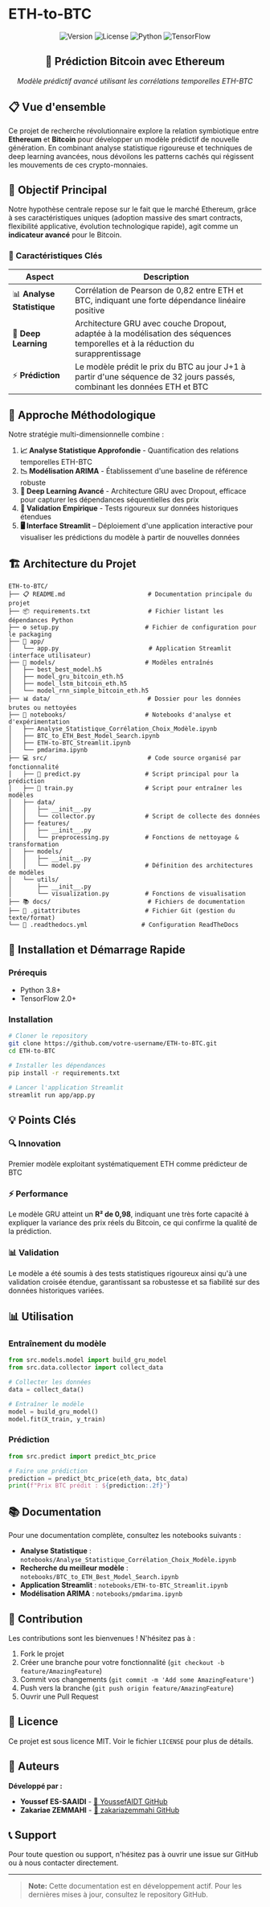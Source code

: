 # ETH-to-BTC

<div align="center">
  <img src="https://img.shields.io/badge/version-0.1.0-blue.svg" alt="Version">
  <img src="https://img.shields.io/badge/license-MIT-green.svg" alt="License">
  <img src="https://img.shields.io/badge/python-3.8+-orange.svg" alt="Python">
  <img src="https://img.shields.io/badge/TensorFlow-2.0+-red.svg" alt="TensorFlow">
</div>

<div align="center">
  <h2>🚀 Prédiction Bitcoin avec Ethereum</h2>
  <p><em>Modèle prédictif avancé utilisant les corrélations temporelles ETH-BTC</em></p>
</div>

## 📋 Vue d'ensemble

Ce projet de recherche révolutionnaire explore la relation symbiotique entre **Ethereum** et **Bitcoin** pour développer un modèle prédictif de nouvelle génération. En combinant analyse statistique rigoureuse et techniques de deep learning avancées, nous dévoilons les patterns cachés qui régissent les mouvements de ces crypto-monnaies.

## 🎯 Objectif Principal

Notre hypothèse centrale repose sur le fait que le marché Ethereum, grâce à ses caractéristiques uniques (adoption massive des smart contracts, flexibilité applicative, évolution technologique rapide), agit comme un **indicateur avancé** pour le Bitcoin.

### 🔬 Caractéristiques Clés

| Aspect | Description |
|--------|-------------|
| 📊 **Analyse Statistique** | Corrélation de Pearson de 0,82 entre ETH et BTC, indiquant une forte dépendance linéaire positive |
| 🧠 **Deep Learning** | Architecture GRU avec couche Dropout, adaptée à la modélisation des séquences temporelles et à la réduction du surapprentissage |
| ⚡ **Prédiction** | Le modèle prédit le prix du BTC au jour J+1 à partir d'une séquence de 32 jours passés, combinant les données ETH et BTC |

## 🔬 Approche Méthodologique

Notre stratégie multi-dimensionnelle combine :

1. **📈 Analyse Statistique Approfondie** - Quantification des relations temporelles ETH-BTC
2. **📉 Modélisation ARIMA** - Établissement d'une baseline de référence robuste  
3. **🤖 Deep Learning Avancé** - Architecture GRU avec Dropout, efficace pour capturer les dépendances séquentielles des prix
4. **🎯 Validation Empirique** - Tests rigoureux sur données historiques étendues
5. **🖥️ Interface Streamlit** – Déploiement d'une application interactive pour visualiser les prédictions du modèle à partir de nouvelles données

## 🏗️ Architecture du Projet

```
ETH-to-BTC/
├── 📋 README.md                       # Documentation principale du projet
├── 📦 requirements.txt                # Fichier listant les dépendances Python
├── ⚙️ setup.py                        # Fichier de configuration pour le packaging
├── 🚀 app/
│   └── app.py                         # Application Streamlit (interface utilisateur)
├── 🤖 models/                         # Modèles entraînés
│   ├── best_best_model.h5
│   ├── model_gru_bitcoin_eth.h5
│   ├── model_lstm_bitcoin_eth.h5
│   └── model_rnn_simple_bitcoin_eth.h5
├── 📊 data/                           # Dossier pour les données brutes ou nettoyées
├── 📓 notebooks/                      # Notebooks d'analyse et d'expérimentation
│   ├── Analyse_Statistique_Corrélation_Choix_Modèle.ipynb
│   ├── BTC_to_ETH_Best_Model_Search.ipynb
│   ├── ETH-to-BTC_Streamlit.ipynb
│   └── pmdarima.ipynb
├── 💻 src/                            # Code source organisé par fonctionnalité
│   ├── 🎯 predict.py                  # Script principal pour la prédiction
│   ├── 🧠 train.py                    # Script pour entraîner les modèles
│   ├── data/
│   │   ├── __init__.py
│   │   └── collector.py              # Script de collecte des données
│   ├── features/
│   │   ├── __init__.py
│   │   └── preprocessing.py          # Fonctions de nettoyage & transformation
│   ├── models/
│   │   ├── __init__.py
│   │   └── model.py                  # Définition des architectures de modèles
│   └── utils/
│       ├── __init__.py
│       └── visualization.py          # Fonctions de visualisation
├── 📚 docs/                           # Fichiers de documentation
├── 🧪 .gitattributes                  # Fichier Git (gestion du texte/format)
└── 📖 .readthedocs.yml               # Configuration ReadTheDocs
```

## 🚀 Installation et Démarrage Rapide

### Prérequis

- Python 3.8+
- TensorFlow 2.0+

### Installation

```bash
# Cloner le repository
git clone https://github.com/votre-username/ETH-to-BTC.git
cd ETH-to-BTC

# Installer les dépendances
pip install -r requirements.txt

# Lancer l'application Streamlit
streamlit run app/app.py
```

## 💡 Points Clés

### 🔍 Innovation
Premier modèle exploitant systématiquement ETH comme prédicteur de BTC

### ⚡ Performance
Le modèle GRU atteint un **R² de 0,98**, indiquant une très forte capacité à expliquer la variance des prix réels du Bitcoin, ce qui confirme la qualité de la prédiction.

### 📊 Validation
Le modèle a été soumis à des tests statistiques rigoureux ainsi qu'à une validation croisée étendue, garantissant sa robustesse et sa fiabilité sur des données historiques variées.

## 📊 Utilisation

### Entraînement du modèle

```python
from src.models.model import build_gru_model
from src.data.collector import collect_data

# Collecter les données
data = collect_data()

# Entraîner le modèle
model = build_gru_model()
model.fit(X_train, y_train)
```

### Prédiction

```python
from src.predict import predict_btc_price

# Faire une prédiction
prediction = predict_btc_price(eth_data, btc_data)
print(f"Prix BTC prédit : ${prediction:.2f}")
```

## 📚 Documentation

Pour une documentation complète, consultez les notebooks suivants :

- **Analyse Statistique** : `notebooks/Analyse_Statistique_Corrélation_Choix_Modèle.ipynb`
- **Recherche du meilleur modèle** : `notebooks/BTC_to_ETH_Best_Model_Search.ipynb`
- **Application Streamlit** : `notebooks/ETH-to-BTC_Streamlit.ipynb`
- **Modélisation ARIMA** : `notebooks/pmdarima.ipynb`

## 🤝 Contribution

Les contributions sont les bienvenues ! N'hésitez pas à :

1. Fork le projet
2. Créer une branche pour votre fonctionnalité (`git checkout -b feature/AmazingFeature`)
3. Commit vos changements (`git commit -m 'Add some AmazingFeature'`)
4. Push vers la branche (`git push origin feature/AmazingFeature`)
5. Ouvrir une Pull Request

## 📄 Licence

Ce projet est sous licence MIT. Voir le fichier `LICENSE` pour plus de détails.

## 👥 Auteurs

**Développé par :**
- **Youssef ES-SAAIDI** - [🐙 YoussefAIDT GitHub](https://github.com/YoussefAIDT)
- **Zakariae ZEMMAHI** - [🐙 zakariazemmahi GitHub](https://github.com/zakariazemmahi)

## 📞 Support

Pour toute question ou support, n'hésitez pas à ouvrir une issue sur GitHub ou à nous contacter directement.

---

> **Note:** Cette documentation est en développement actif. Pour les dernières mises à jour, consultez le repository GitHub.
